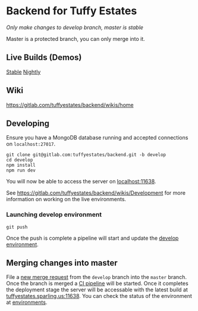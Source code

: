 # Backend for Tuffy Estates

*Only make changes to develop branch, master is stable*

Master is a protected branch, you can only merge into it.

## Live Builds (Demos)
[Stable](http://tuffyestates.sparling.us:11638)
[Nightly](http://tuffyestates.sparling.us:11637)

## Wiki
https://gitlab.com/tuffyestates/backend/wikis/home

## Developing
Ensure you have a MongoDB database running and accepted connections on `localhost:27017`.

```
git clone git@gitlab.com:tuffyestates/backend.git -b develop
cd develop
npm install
npm run dev
```
You will now be able to access the server on [localhost:11638](http://localhost:11638).

See https://gitlab.com/tuffyestates/backend/wikis/Development for more information on working on the live environments.

### Launching develop environment
```
git push
```

Once the push is complete a pipeline will start and update the [develop environment](https://gitlab.com/tuffyestates/backend/environments/370949).

## Merging changes into master

File a [new merge request](https://gitlab.com/tuffyestates/backend/merge_requests/new) from the `develop` branch into the `master` branch. Once the branch is merged a [CI pipeline](https://gitlab.com/tuffyestates/backend/pipelines) will be started. Once it completes the deployment stage the server will be accessable with the latest build at [tuffyestates.sparling.us:11638](http://tuffyestates.sparling.us:11638). You can check the status of the environment at [environments](https://gitlab.com/tuffyestates/backend/environments).
